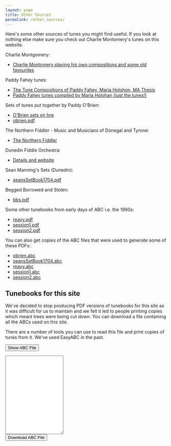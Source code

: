```yaml
---
layout: page
title: Other Sources
permalink: /other_sources/
---
```

Here's some other sources of tunes you might find useful. If you look at nothing
else make sure you check out Charlie Montomery's tunes on this website.

Charlie Montgomery:

 * [Charlie Montomery playing his own compositions and some old favourites](/charlie_montgomery/)

Paddy Fahey tunes:

 * [The Tune Compositions of Paddy Fahey, Maria Holohon, MA Thesis](/tunebooks/Paddy_Fahey_Holohan_1995_Tune_.pdf "PDF")
 * [Paddy Fahey tunes compiled by Maria Holohan (just the tunes!)](/tunebooks/Paddy_Fahey's_by_Maria_Holohan.pdf "PDF")

Sets of tunes put together by Paddy O'Brien:

 * [O'Brien sets on line](/obrientunes/)
 * [obrien.pdf](/tunebooks/obrien.pdf "PDF")

 The Northern Fiddler - Music and Musicians of Donegal and Tyrone:

 * [The Northern Fiddler](/tunebooks/The_Northern_Fiddler.pdf) 

Dunedin Fiddle Orchestra:

 * [Details and website ](http://www.kiwifolk.com/dfc/ "WEBSITE")

Sean Manning's Sets (Dunedin):

 * [seansSetBook1704.pdf](/tunebooks/seansSetBook1704.pdf "PDF")

Begged Borrowed and Stolen:

 * [bbs.pdf](/tunebooks/bbs.pdf "PDF")

Some other tunebooks from early days of ABC i.e. the 1990s:

 * [reavy.pdf](/tunebooks/reavy.pdf "PDF")
 * [session1.pdf](/tunebooks/session1.pdf "PDF")
 * [session2.pdf](/tunebooks/session2.pdf "PDF")

 You can also get copies of the ABC files that were used to generate some of these PDFs:

 * [obrien.abc](/tunebooks/obrien.abc "ABC")
 * [seansSetBook1704.abc](/tunebooks/seansSetBook1704.abc "ABC")
 * [reavy.abc](/tunebooks/reavy.abc "ABC")
 * [session1.abc](/tunebooks/session1.abc "ABC")
 * [session2.abc](/tunebooks/session2.abc "ABC")

Tunebooks for this site
---------

We've decided to stop producing PDF versions of tunebooks for this site as it was difficult for us to maintain and we felt it led to people printing copies which meant trees were being cut down. You can download a file containing all the ABCs used on this site.

There are a number of tools you can use to read this file and print copies of tunes from it. We've used EasyABC in the past.

<form id="ABCform">
    <input type="button" class="filterButton" value="Show ABC File" onclick="toggle(this);">
</form>

<div class="formParent abcSource">
    <div id='abcSource' class="abcSource formChild">
        <div class="row">
            <textarea name='abcText' id="abcText" class="abcText"
                rows="16" spellcheck="false"></textarea>
        </div>
        <div class="row">
            <span title="Download the ABC you've entered. Don't lose your work!">
        	    <input value='Download ABC File' type='button' class="filterButton"
                onclick='downloadFile("WellingtonIrishSessions.abc", 
                        document.getElementById("abcText").value)' />
            </span>
        </div>
    </div>
</div>

<script>
window.store = {
    {% assign tunes = site.tunes %}
    {% assign sortedtunes = tunes | sort: 'titleID' %}
    {% assign tuneID = 100 %}
    {% for tune in sortedtunes %}
    {% assign tuneID = tuneID | plus: 1 %}
        "{{ tuneID }}": {
            "title": "{{ tune.title | xml_escape }}",
            "tuneID": "{{ tuneID }}",
            "key": "{{ tune.key | xml_escape }}",
            "rhythm": "{{ tune.rhythm | xml_escape }}",
            "url": "{{ tune.url | xml_escape }}",
            "mp3": "{{ site.mp3_host | append: tune.mp3_file | xml_escape }}",
            "mp3_source": "{{ tune.mp3_source | strip_html | xml_escape }}",
            "repeats": "{{ tune.repeats }}",
            "parts": "{{ tune.parts }}",
            "abc": "{{ tune.abc | uri_escape }}"
            }{% unless forloop.last %},{% endunless %}
        {% endfor %}
    };
</script>

<script src="{{ site.js_host }}/js/build_abc_source.js"></script>

<script>
function toggle(button) {
    switch (button.value) {
        case "Show ABC File":
            button.value = "Hide ABC File";
            displayABCsource();      
            document.getElementById('abcSource').style.display= "block" ;
            break;
        case "Hide ABC File":
            button.value = "Show ABC File";
            document.getElementById('abcText').innerHTML = '';
            document.getElementById('abcSource').style.display= "none" ;
            break;
    }
}
</script>



